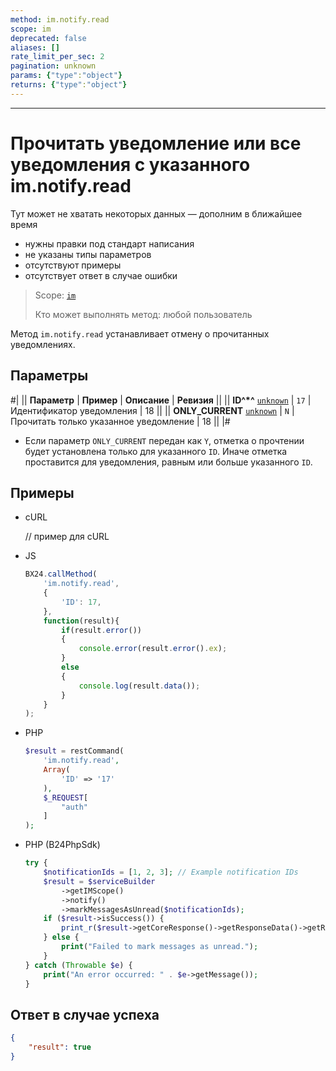 ```yaml
---
method: im.notify.read
scope: im
deprecated: false
aliases: []
rate_limit_per_sec: 2
pagination: unknown
params: {"type":"object"}
returns: {"type":"object"}
---
```



---

# Прочитать уведомление или все уведомления с указанного im.notify.read



Тут может не хватать некоторых данных — дополним в ближайшее время







- нужны правки под стандарт написания
- не указаны типы параметров
- отсутствуют примеры
- отсутствует ответ в случае ошибки





> Scope: [`im`](../../scopes/permissions.md)
>
> Кто может выполнять метод: любой пользователь

Метод `im.notify.read` устанавливает отмену о прочитанных уведомлениях.

## Параметры

#|
|| **Параметр** | **Пример** | **Описание** | **Ревизия** ||
|| **ID^*^**
[`unknown`](../../data-types.md) | `17` | Идентификатор уведомления | 18 ||
|| **ONLY_CURRENT**
[`unknown`](../../data-types.md) | `N` | Прочитать только указанное уведомление | 18 ||
|#



- Если параметр `ONLY_CURRENT` передан как `Y`, отметка о прочтении будет установлена только для указанного `ID`. Иначе отметка проставится для уведомления, равным или больше указанного `ID`.

## Примеры



- cURL

    // пример для cURL

- JS

    ```js
    BX24.callMethod(
        'im.notify.read',
        {
            'ID': 17,
        },
        function(result){
            if(result.error())
            {
                console.error(result.error().ex);
            }
            else
            {
                console.log(result.data());
            }
        }
    );
    ```

- PHP

    

    ```php
    $result = restCommand(
        'im.notify.read',
        Array(
            'ID' => '17'
        ),
        $_REQUEST[
            "auth"
        ]
    );    
    ```

- PHP (B24PhpSdk)

    ```php       
    try {
        $notificationIds = [1, 2, 3]; // Example notification IDs
        $result = $serviceBuilder
            ->getIMScope()
            ->notify()
            ->markMessagesAsUnread($notificationIds);
        if ($result->isSuccess()) {
            print_r($result->getCoreResponse()->getResponseData()->getResult());
        } else {
            print("Failed to mark messages as unread.");
        }
    } catch (Throwable $e) {
        print("An error occurred: " . $e->getMessage());
    }
    ```





## Ответ в случае успеха

```json
{
    "result": true
}        
```
